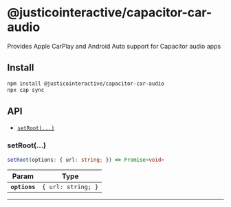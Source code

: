 # @justicointeractive/capacitor-car-audio

Provides Apple CarPlay and Android Auto support for Capacitor audio apps

## Install

```bash
npm install @justicointeractive/capacitor-car-audio
npx cap sync
```

## API

<docgen-index>

* [`setRoot(...)`](#setroot)

</docgen-index>

<docgen-api>
<!--Update the source file JSDoc comments and rerun docgen to update the docs below-->

### setRoot(...)

```typescript
setRoot(options: { url: string; }) => Promise<void>
```

| Param         | Type                          |
| ------------- | ----------------------------- |
| **`options`** | <code>{ url: string; }</code> |

--------------------

</docgen-api>
